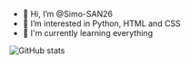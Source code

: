 - 👋 Hi, I’m @Simo-SAN26
- 👀 I’m interested in Python, HTML and CSS
- 🌱 I'm currently learning everything

![GitHub stats](https://github-readme-stats.vercel.app/api?username=Simo-SAN26&theme=dark&show_icons=true&hide_border=true&border_radius=15px&title_color=#32a852&text_color=#32a852)

